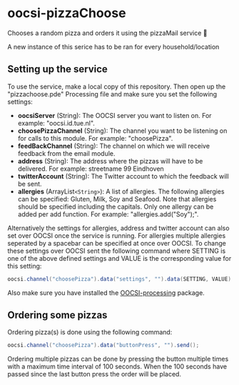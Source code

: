 

# oocsi-pizzaChoose
Chooses a random pizza and orders it using the pizzaMail service 🍕

A new instance of this serice has to be ran for every household/location

## Setting up the service
To use the service, make a local copy of this repository. Then open up the "pizzachoose.pde" Processing file and make sure you set the following settings:

* **oocsiServer** (String): The OOCSI server you want to listen on. For example: "oocsi.id.tue.nl".
* **choosePizzaChannel** (String): The channel you want to be listening on for calls to this module. For example: "choosePizza".
* **feedBackChannel** (String): The channel on which we will receive feedback from the email module.
* **address** (String): The address where the pizzas will have to be delivered. For example: streetname 99 Eindhoven
* **twitterAccount** (String): The Twitter account to which the feedback will be sent. 
* **allergies** (ArrayList`<String>`): A list of allergies. The following allergies can be specified: Gluten, Milk, Soy and Seafood. Note that allergies should be specified including the capitals. Only one allergy can be added per add function. For example: "allergies.add("Soy");".

Alternatively the settings for allergies, address and twitter account can also set over OOCSI once the service is running. For allergies multiple allergies seperated by a spacebar can be specified at once over OOCSI.
To change these settings over OOCSI sent the following command where SETTING is one of the above defined settings and VALUE is the corresponding value for this setting:

```java
oocsi.channel("choosePizza").data("settings", "").data(SETTING, VALUE).send();
``` 

Also make sure you have installed the [OOCSI-processing](https://github.com/iddi/oocsi-processing) package.



## Ordering some pizzas
Ordering pizza(s) is done using the following command:

```java
oocsi.channel("choosePizza").data("buttonPress", "").send();
```

Ordering multiple pizzas can be done by pressing the button multiple times with a maximum time interval of 100 seconds. When the 100 seconds have passed since the last button press the order will be placed.